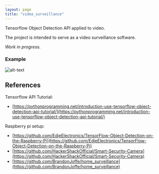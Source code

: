 ```yaml
---
layout: page
title: "video_surveillance"
---
```


Tensorflow Object Detection API applied to video.

The project is intended to serve as a video surveillance software.

*Work in progress.*

### Example
![alt-text](/examples/test2.gif)

## References
Tensorflow API Tutorial: 
* [https://pythonprogramming.net/introduction-use-tensorflow-object-detection-api-tutorial/](https://pythonprogramming.net/introduction-use-tensorflow-object-detection-api-tutorial/)

Raspberry pi setup: 
* [https://github.com/EdjeElectronics/TensorFlow-Object-Detection-on-the-Raspberry-Pi](https://github.com/EdjeElectronics/TensorFlow-Object-Detection-on-the-Raspberry-Pi)
* [https://github.com/HackerShackOfficial/Smart-Security-Camera](https://github.com/HackerShackOfficial/Smart-Security-Camera)
* [https://github.com/BrandonJoffe/home_surveillance](https://github.com/BrandonJoffe/home_surveillance)
